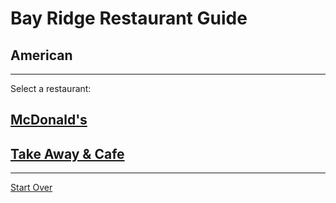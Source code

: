 # Bay Ridge Restaurant Guide
## American
---
Select a restaurant:
## [McDonald's](http://www.mcdonalds.com/)
## [Take Away & Cafe](https://www.takeawayandcafe.com/)
---

[Start Over](../home.md)
